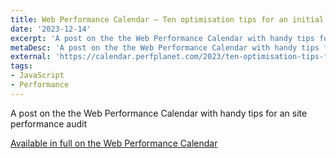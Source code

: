 ```yaml
---
title: Web Performance Calendar — Ten optimisation tips for an initial web performance audit
date: '2023-12-14'
excerpt: 'A post on the the Web Performance Calendar with handy tips for an site performance audit'
metaDesc: 'A post on the the Web Performance Calendar with handy tips for an site performance audit'
external: 'https://calendar.perfplanet.com/2023/ten-optimisation-tips-for-an-initial-web-performance-audit/'
tags:
- JavaScript
- Performance
---
```


A post on the the Web Performance Calendar with handy tips for an site performance audit

[Available in full on the Web Performance Calendar](https://calendar.perfplanet.com/2023/ten-optimisation-tips-for-an-initial-web-performance-audit/)

